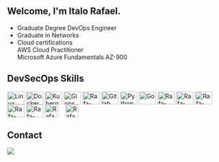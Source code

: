 ## Welcome, I'm Italo Rafael.
- Graduate Degree DevOps Engineer
- Graduate in Networks<br>
- Cloud certifications <br>
     AWS Cloud Practitioner <br>
     Microsoft Azure Fundamentals AZ-900

## DevSecOps Skills
  
<div style="display: _block">
  <img align="center" alt="Linux" height="30" width="40" src="https://cdn.jsdelivr.net/gh/devicons/devicon/icons/linux/linux-original.svg" />
  <img align="center" alt="Docker" height="30" width="40" src="https://cdn.jsdelivr.net/gh/devicons/devicon/icons/docker/docker-original-wordmark.svg" />
  <img align="center" alt="Kubernetes" height="30" width="40" src="https://cdn.jsdelivr.net/gh/devicons/devicon/icons/kubernetes/kubernetes-plain.svg" />   
  <img align="center" alt="Giops" height="30" width="40" src="https://www.vectorlogo.zone/logos/argoprojio/argoprojio-icon.svg" />       
  <img align="center" alt="Rafa-Git" height="30" width="40" src="https://www.vectorlogo.zone/logos/git-scm/git-scm-icon.svg"> 
  <img align="center" alt="Gitlab" height="30" width="40" src="https://www.vectorlogo.zone/logos/gitlab/gitlab-tile.svg"/> 
  <img align="center" alt="Python" height="30" width="40" src="https://www.vectorlogo.zone/logos/python/python-icon.svg"/>
  <img align="center" alt="Go" height="30" width="40" src="https://www.vectorlogo.zone/logos/golang/golang-icon.svg"/>
  <img align="center" alt="Rafa-Jenkins" height="30" width="40" src="https://www.vectorlogo.zone/logos/jenkins/jenkins-icon.svg" /> 
  <img align="center" alt="Rafa-Ansible" height="30" width="40" src="https://www.vectorlogo.zone/logos/ansible/ansible-icon.svg"> 
  <img align="center" alt="Rafa-Terraform" height="30" width="40" src="https://www.vectorlogo.zone/logos/terraformio/terraformio-icon.svg">
  <img align="center" alt="Rafa-AWS" height="30" width="40" src="https://www.vectorlogo.zone/logos/amazon_aws/amazon_aws-icon.svg">
  <img align="center" alt="Rafa-AWS" height="30" width="40" src="https://www.vectorlogo.zone/logos/microsoft_azure/microsoft_azure-icon.svg"> 
  <img align="center" alt="Rafa-Zabbix" height="30" width="30" src="https://www.vectorlogo.zone/logos/zabbix/zabbix-icon.svg" /> 
  &emsp;<img align="center" alt="Rafa-Grafana" height="30" width="30" src="https://www.vectorlogo.zone/logos/grafana/grafana-icon.svg" />
</div>

## Contact
<div> 
  <a href="https://www.linkedin.com/in/italorafaeltavares" target="_blank"><img src="https://img.shields.io/badge/-LinkedIn-%230077B5?style=for-the-badge&logo=linkedin&logoColor=white" target="_blank"></a> 
